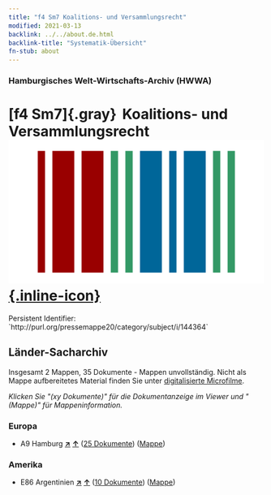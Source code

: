 ```yaml
---
title: "f4 Sm7 Koalitions- und Versammlungsrecht"
modified: 2021-03-13
backlink: ../../about.de.html
backlink-title: "Systematik-Übersicht"
fn-stub: about
---
```


### Hamburgisches Welt-Wirtschafts-Archiv (HWWA)

# [f4 Sm7]{.gray}&#8201; Koalitions- und Versammlungsrecht &#160; [![Wikidata](/images/Wikidata-logo.svg "Wikidata"){.inline-icon}](http://www.wikidata.org/entity/Q104699636)

<div class="hint">Persistent Identifier: `http://purl.org/pressemappe20/category/subject/i/144364`</div>







## Länder-Sacharchiv




Insgesamt 2 Mappen, 35 Dokumente - Mappen unvollständig.
Nicht als Mappe aufbereitetes Material finden Sie unter [digitalisierte Microfilme](/film/h1_sh.de.html).

_Klicken Sie "(xy Dokumente)" für die Dokumentanzeige im Viewer und "(Mappe)" für Mappeninformation._




### Europa

- A9 Hamburg [**&nearr;**](../../../geo/i/140905/about.de.html "Hamburg (alle Mappen)") [**&uarr;**](../../../geo/about.de.html#A9 "Ländersystematik") (<a href="https://pm20.zbw.eu/iiifview/folder/sh/140905,144364" title="über: Hamburg : Koalitions- und Versammlungsrecht" target="_blank">25 Dokumente</a>) ([Mappe](../../../../folder/sh/1409xx/140905/1443xx/144364/about.de.html))

### Amerika

- E86 Argentinien [**&nearr;**](../../../geo/i/141692/about.de.html "Argentinien (alle Mappen)") [**&uarr;**](../../../geo/about.de.html#E86 "Ländersystematik") (<a href="https://pm20.zbw.eu/iiifview/folder/sh/141692,144364" title="über: Argentinien : Koalitions- und Versammlungsrecht" target="_blank">10 Dokumente</a>) ([Mappe](../../../../folder/sh/1416xx/141692/1443xx/144364/about.de.html))








